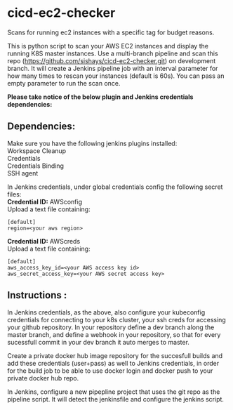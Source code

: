 # cicd-ec2-checker
Scans for running ec2 instances with a specific tag for budget reasons.


This is python script to scan your AWS EC2 instances and display the running K8S master instances.
Use a multi-branch pipeline and scan this repo (https://github.com/sishays/cicd-ec2-checker.git) on development branch.
It will create a Jenkins pipeline job with an interval parameter for how many times to rescan your instances (default is 60s).
You can pass an empty parameter to run the scan once.

<b>Please take notice of the below plugin and Jenkins credentials dependencies:</b>


## Dependencies:</br>
Make sure you have the following jenkins plugins installed:</br>
Workspace Cleanup</br>
Credentials</br>
Credentials Binding</br>
SSH agent</br>


In Jenkins credentials, under global credentials config the following secret files:</br>
**Credential ID:** AWSconfig</br>
Upload a text file containing:</br>
```
[default]
region=<your aws region>
```

**Credential ID:** AWScreds</br>
Upload a text file containing:</br>
```
[default]
aws_access_key_id=<your AWS access key id>
aws_secret_access_key=<your AWS secret access key>
```

## Instructions :</br>
In Jenkins credentials, as the above, also configure your kubeconfig credentials for connecting to your k8s cluster, your ssh creds for accessing your github repository.
In your repository define a dev branch along the master branch, and define a webhook in your repository, so that for every sucessfull commit in your dev branch it auto merges to master. 

Create a private docker hub image repository for the succesfull builds and add these credentials (user+pass) as well to Jenkins credentials, in order for the build job to be able to use docker login and docker push to your private docker hub repo. 

In Jenkins, configure a new pipepline project that uses the git repo as the pipeline script. It will detect the jenkinsfile and configure the jenkins script.

